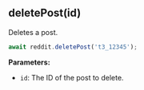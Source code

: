 ## deletePost(id)

Deletes a post.

```typescript
await reddit.deletePost('t3_12345');
```

**Parameters:**

- `id`: The ID of the post to delete.